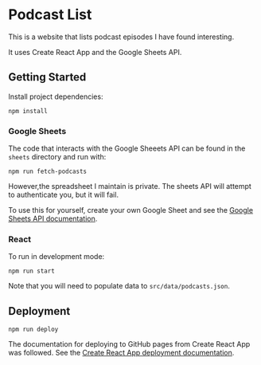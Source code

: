 # Podcast List

This is a website that lists podcast episodes I have found interesting.

It uses Create React App and the Google Sheets API.

## Getting Started

Install project dependencies:
```
npm install
```

### Google Sheets

The code that interacts with the Google Sheeets API can be found in the `sheets` directory and run with:

```
npm run fetch-podcasts
```

However,the spreadsheet I maintain is private. The sheets API will attempt to authenticate you, but it will fail.

To use this for yourself, create your own Google Sheet and see the [Google Sheets API documentation](https://developers.google.com/sheets/api).

### React

To run in development mode:
```
npm run start
```

Note that you will need to populate data to `src/data/podcasts.json`.

## Deployment

```
npm run deploy
```

The documentation for deploying to GitHub pages from Create React App was followed. See the [Create React App deployment documentation](https://create-react-app.dev/docs/deployment#github-pages).
